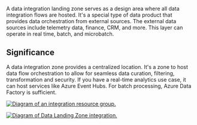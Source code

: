 A data integration landing zone serves as a design area where all data integration flows are hosted. It's a special type of data product that provides data orchestration from external sources. The external data sources include telemetry data, finance, CRM, and more. This layer can operate in real time, batch, and microbatch.

## Significance

A data integration zone provides a centralized location. It's a zone to host data flow orchestration to allow for seamless data curation, filtering, transformation and security. If you have a real-time analytics use case, it can host services like Azure Event Hubs. For batch processing, Azure Data Factory is sufficient.

[![Diagram of an integration resource group.](../media/integration-resource-group.png)](../media/integration-resource-group.png)

[![Diagram of Data Landing Zone integration.](../media/data-landing-zone-integration.png)](../media/data-landing-zone-integration.png)
